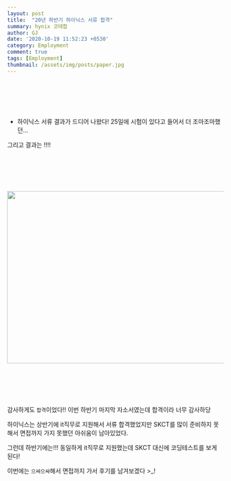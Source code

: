 ```yaml
---
layout: post
title:  "20년 하반기 하이닉스 서류 합격"
summary: hynix 코테합
author: GJ
date: '2020-10-19 11:52:23 +0530'
category: Employment
comment: true
tags: [Employment]
thumbnail: /assets/img/posts/paper.jpg
---
```


#  　

* 하이닉스 서류 결과가 드디어 나왔다! 25일에 시험이 있다고 들어서 더 조마조마했던...

그리고 결과는 !!!!

#  　

<img src="http://drive.google.com/uc?export=view&id=1D8zBIBnnHYYX_nmCNAWIbMstV6rpg5iC"  width="700" height="400">

#  　

감사하게도 `합격`이었다!! 이번 하반기 마지막 자소서였는데 합격이라 너무 감사하당

하이닉스는 상반기에 it직무로 지원해서 서류 합격했었지만 SKCT를 많이 준비하지 못해서 면접까지 가지 못했던 아쉬움이 남아있었다.

그런데 하반기에는!!! 동일하게 it직무로 지원했는데 SKCT 대신에 코딩테스트를 보게 된다!

이번에는 `으쌰으쌰`해서 면접까지 가서 후기를 남겨보겠다 >_!
